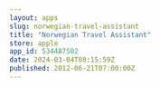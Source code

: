 ```yaml
---
layout: apps
slug: norwegian-travel-assistant
title: "Norwegian Travel Assistant"
store: apple
app_id: 534487502
date: 2024-03-04T08:15:59Z
published: 2012-06-21T07:00:00Z
---
```

